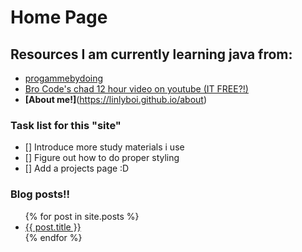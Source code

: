 # Home Page

## Resources I am currently learning java from:

- [progammebydoing](https://programmingbydoing.com/)
- [Bro Code's chad 12 hour video on youtube (IT FREE?!)](https://www.youtube.com/watch?v=xk4_1vDrzzo)
- **[About me!]**(https://linlyboi.github.io/about)

### Task list for this "site"
- [] Introduce more study materials i use 
- [] Figure out how to do proper styling
- [] Add a projects page :D


### Blog posts!! 

<ul>
  {% for post in site.posts %}
    <li>
      <a href="{{ post.url }}">{{ post.title }}</a>
    </li>
  {% endfor %}
</ul>
